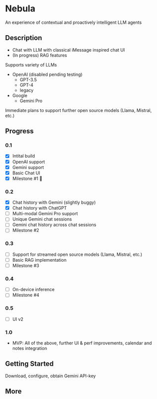 # Nebula

An experience of contextual and proactively intelligent LLM agents

## Description

* Chat with LLM with classical iMessage inspired chat UI
* (In progress) RAG features

Supports variety of LLMs 
* OpenAI (disabled pending testing)
    * GPT-3.5
    * GPT-4
    * legacy
* Google
    * Gemini Pro

 Immediate plans to support further open source models (Llama, Mistral, etc.)
 
## Progress

### 0.1
- [x] Intital build
- [x] OpenAI support
- [x] Gemini support
- [x] Basic Chat UI
- [x] Milestone #1 :tada:

### 0.2
- [x] Chat history with Gemini (slightly buggy)
- [x] Chat history with ChatGPT
- [ ] Multi-modal Gemini Pro support
- [ ] Unique Gemini chat sessions
- [ ] Gemini chat history across chat sessions
- [ ] Milestone #2

### 0.3
- [ ] Support for streamed open source models (Llama, Mistral, etc.)
- [ ] Basic RAG implementation
- [ ] Milestone #3

### 0.4
- [ ] On-device inference
- [ ] Milestone #4

### 0.5
- [ ] UI v2
### 1.0
* MVP: All of the above, further UI & perf improvements, calendar and notes integration


## Getting Started
Download, configure, obtain Gemini API-key

## More

